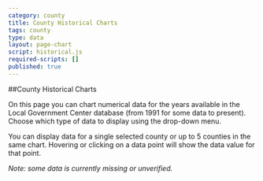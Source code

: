 ```yaml
---
category: county
title: County Historical Charts
tags: county
type: data
layout: page-chart
script: historical.js
required-scripts: []
published: true
---
```


##County Historical Charts

On this page you can chart numerical data for the years available in the Local Government Center database (from 1991 for some data to present). Choose which type of data to display using the drop-down menu.

You can display data for a single selected county or up to 5 counties in the same chart. Hovering or clicking on a data point will show the data value for that point.

*Note: some data is currently missing or unverified.*

